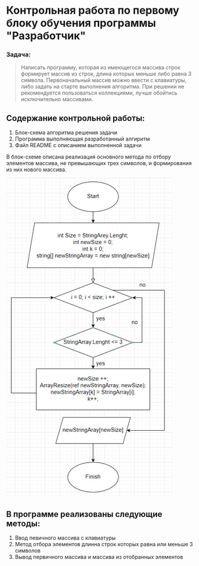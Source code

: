 # Контрольная работа по первому блоку обучения программы "Разработчик"

### Задача:

> Написать программу, которая из имеющегося массива строк формирует массив из строк, длина которых меньше либо равна 3 символа. Первоначальный массив можно ввести с клавиатуры, либо задать на старте выполнения алгоритма. При решении не рекомендуется пользоваться коллекциями, лучше обойтись исключительно массивами.


## Содержание контрольной работы:

1. Блок-схема алгоритма решения задачи
2. Программа выполняющая разработанный алгиритм
3. Файл README с описанием выполненной задачи

В блок-схеме описана реализация основного метода по отбору элементов массива, не превышающих трех символов, и формирования из них нового массива.

![блок-схема](Diagram.jpg)

## В программе реализованы следующие методы:

1. Ввод певичного массива с клавиатуры
2. Метод отбора элементов длинна строк которых равна или меньше 3 символов
3. Вывод первичного массива и массива из отобранных элементов
